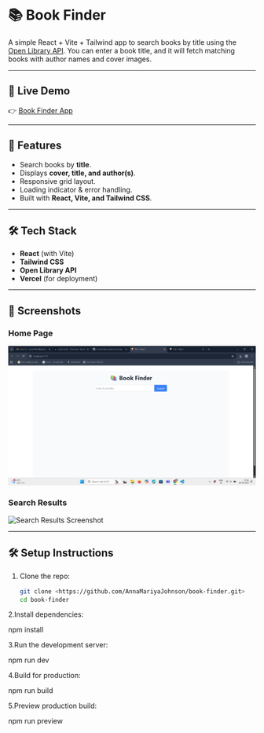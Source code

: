# 📚 Book Finder

A simple React + Vite + Tailwind app to search books by title using the [Open Library API](https://openlibrary.org/developers/api).
You can enter a book title, and it will fetch matching books with author names and cover images.

---

## 🚀 Live Demo
👉 [Book Finder App](https://book-finder-three-sigma.vercel.app)

---

## 🚀 Features
- Search books by **title**.
- Displays **cover, title, and author(s)**.
- Responsive grid layout.
- Loading indicator & error handling.
- Built with **React, Vite, and Tailwind CSS**.

---
## 🛠️ Tech Stack
- **React** (with Vite)
- **Tailwind CSS**
- **Open Library API**
- **Vercel** (for deployment)

---
## 📸 Screenshots

### Home Page
![Home Screenshot](./screenshots/home.png)

### Search Results
![Search Results Screenshot](./screenshots/search-results.png)

---

## 🛠️ Setup Instructions
1. Clone the repo:
   ```bash
   git clone <https://github.com/AnnaMariyaJohnson/book-finder.git>
   cd book-finder

2.Install dependencies:

npm install


3.Run the development server:

npm run dev


4.Build for production:

npm run build


5.Preview production build:

npm run preview
